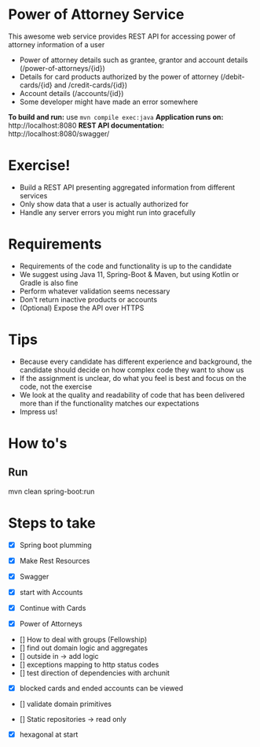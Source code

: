 # Power of Attorney Service
This awesome web service provides REST API for accessing power of attorney information of a user
  - Power of attorney details such as grantee, grantor and account details (/power-of-attorneys/{id})
  - Details for card products authorized by the power of attorney (/debit-cards/{id} and /credit-cards/{id})
  - Account details (/accounts/{id})
  - Some developer might have made an error somewhere

**To build and run:** use `mvn compile exec:java`
**Application runs on:** http://localhost:8080
**REST API documentation:** http://localhost:8080/swagger/

# Exercise!
  - Build a REST API presenting aggregated information from different services
  - Only show data that a user is actually authorized for
  - Handle any server errors you might run into gracefully
  
# Requirements
  - Requirements of the code and functionality is up to the candidate
  - We suggest using Java 11, Spring-Boot & Maven, but using Kotlin or Gradle is also fine
  - Perform whatever validation seems necessary
  - Don't return inactive products or accounts
  - (Optional) Expose the API over HTTPS
 
# Tips
  - Because every candidate has different experience and background, the candidate should decide on how complex code they want to show us
  - If the assignment is unclear, do what you feel is best and focus on the code, not the exercise
  - We look at the quality and readability of code that has been delivered more than if the functionality matches our expectations
  - Impress us!

# How to's
## Run
mvn clean spring-boot:run


# Steps to take
- [x] Spring boot plumming
- [x] Make Rest Resources 
- [x] Swagger

- [x] start with Accounts
- [x] Continue with Cards
- [x] Power of Attorneys
- [] How to deal with groups (Fellowship)
- [] find out domain logic and aggregates
- [] outside in -> add logic
- [] exceptions mapping to http status codes
- [] test direction of dependencies with archunit
- [x] blocked cards and ended accounts can be viewed
- [] validate domain primitives

- [] Static repositories -> read only
- [x] hexagonal at start
